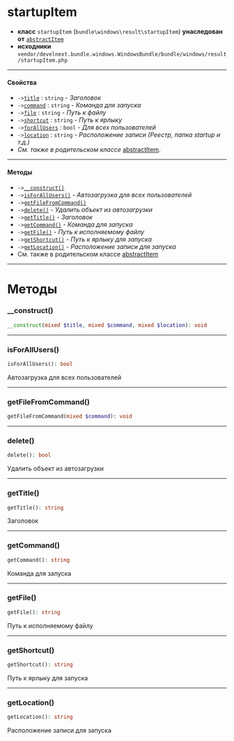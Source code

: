 # startupItem

- **класс** `startupItem` (`bundle\windows\result\startupItem`) **унаследован от** [`abstractItem`](classes/bundle/windows/result/abstractItem.ru.md)
- **исходники** `vendor/develnext.bundle.windows.WindowsBundle/bundle/windows/result/startupItem.php`

---

#### Свойства

- `->`[`title`](#prop-title) : `string` - _Заголовок_
- `->`[`command`](#prop-command) : `string` - _Команда для запуска_
- `->`[`file`](#prop-file) : `string` - _Путь к файлу_
- `->`[`shortcut`](#prop-shortcut) : `string` - _Путь к ярлыку_
- `->`[`forAllUsers`](#prop-forallusers) : `bool` - _Для всех пользователей_
- `->`[`location`](#prop-location) : `string` - _Расположение записи (Реестр, папка startup и т.д.)_
- *См. также в родительском классе* [abstractItem](classes/bundle/windows/result/abstractItem.ru.md).

---

#### Методы

- `->`[`__construct()`](#method-__construct)
- `->`[`isForAllUsers()`](#method-isforallusers) - _Автозагрузка для всех пользователей_
- `->`[`getFileFromCommand()`](#method-getfilefromcommand)
- `->`[`delete()`](#method-delete) - _Удалить объект из автозагрузки_
- `->`[`getTitle()`](#method-gettitle) - _Заголовок_
- `->`[`getCommand()`](#method-getcommand) - _Команда для запуска_
- `->`[`getFile()`](#method-getfile) - _Путь к исполняемому файлу_
- `->`[`getShortcut()`](#method-getshortcut) - _Путь к ярлыку для запуска_
- `->`[`getLocation()`](#method-getlocation) - _Расположение записи для запуска_
- См. также в родительском классе [abstractItem](classes/bundle/windows/result/abstractItem.ru.md)

---
# Методы

<a name="method-__construct"></a>

### __construct()
```php
__construct(mixed $title, mixed $command, mixed $location): void
```

---

<a name="method-isforallusers"></a>

### isForAllUsers()
```php
isForAllUsers(): bool
```
Автозагрузка для всех пользователей

---

<a name="method-getfilefromcommand"></a>

### getFileFromCommand()
```php
getFileFromCommand(mixed $command): void
```

---

<a name="method-delete"></a>

### delete()
```php
delete(): bool
```
Удалить объект из автозагрузки

---

<a name="method-gettitle"></a>

### getTitle()
```php
getTitle(): string
```
Заголовок

---

<a name="method-getcommand"></a>

### getCommand()
```php
getCommand(): string
```
Команда для запуска

---

<a name="method-getfile"></a>

### getFile()
```php
getFile(): string
```
Путь к исполняемому файлу

---

<a name="method-getshortcut"></a>

### getShortcut()
```php
getShortcut(): string
```
Путь к ярлыку для запуска

---

<a name="method-getlocation"></a>

### getLocation()
```php
getLocation(): string
```
Расположение записи для запуска